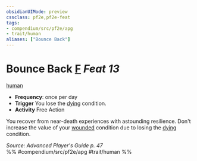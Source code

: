 ```yaml
---
obsidianUIMode: preview
cssclass: pf2e,pf2e-feat
tags:
- compendium/src/pf2e/apg
- trait/human
aliases: ["Bounce Back"]
---
```

# Bounce Back  [F](/rules/core-rulebook/chapter-9-playing-the-game.md#Actions "Free Action") *Feat 13*  
[human](/rules/traits/human.md)  

- **Frequency**: once per day
- **Trigger** You lose the [dying](/rules/conditions.md#Dying) condition.
- **Activity** Free Action

You recover from near-death experiences with astounding resilience. Don't increase the value of your [wounded](/rules/conditions.md#Wounded) condition due to losing the [dying](/rules/conditions.md#Dying) condition.

*Source: Advanced Player's Guide p. 47*  
%% #compendium/src/pf2e/apg #trait/human %%